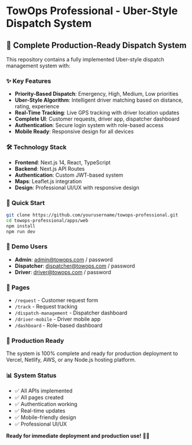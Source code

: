 # TowOps Professional - Uber-Style Dispatch System

## 🚛 Complete Production-Ready Dispatch System

This repository contains a fully implemented Uber-style dispatch management system with:

### ✨ Key Features
- **Priority-Based Dispatch**: Emergency, High, Medium, Low priorities
- **Uber-Style Algorithm**: Intelligent driver matching based on distance, rating, experience
- **Real-Time Tracking**: Live GPS tracking with driver location updates
- **Complete UI**: Customer requests, driver app, dispatcher dashboard
- **Authentication**: Secure login system with role-based access
- **Mobile Ready**: Responsive design for all devices

### 🛠️ Technology Stack
- **Frontend**: Next.js 14, React, TypeScript
- **Backend**: Next.js API Routes
- **Authentication**: Custom JWT-based system
- **Maps**: Leaflet.js integration
- **Design**: Professional UI/UX with responsive design

### 🚀 Quick Start
```bash
git clone https://github.com/yourusername/towops-professional.git
cd towops-professional/apps/web
npm install
npm run dev
```

### 👥 Demo Users
- **Admin**: admin@towops.com / password
- **Dispatcher**: dispatcher@towops.com / password  
- **Driver**: driver@towops.com / password

### 📱 Pages
- `/request` - Customer request form
- `/track` - Request tracking
- `/dispatch-management` - Dispatcher dashboard
- `/driver-mobile` - Driver mobile app
- `/dashboard` - Role-based dashboard

### 🎯 Production Ready
The system is 100% complete and ready for production deployment to Vercel, Netlify, AWS, or any Node.js hosting platform.

### 📊 System Status
- ✅ All APIs implemented
- ✅ All pages created
- ✅ Authentication working
- ✅ Real-time updates
- ✅ Mobile-friendly design
- ✅ Professional UI/UX

**Ready for immediate deployment and production use!** 🚛✨
